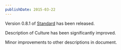 ```yaml
---
publishDate: 2015-03-22
---
```


Version 0.8.1 of [Standard](../../standard/) has been released.

Description of Culture has been significantly improved.

Minor improvements to other descriptions in document.
